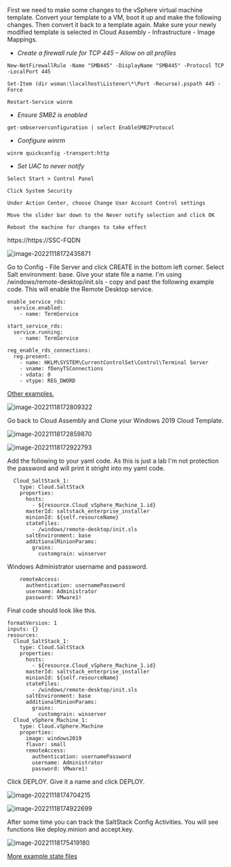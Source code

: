 First we need to make some changes to the vSphere virtual machine template. Convert your template to a VM, boot it up and make the following changes. Then convert it back to a template again. Make sure your newly modified template is selected in Cloud Assembly - Infrastructure - Image Mappings.

- *Create a firewall rule for TCP 445 – Allow on all profiles*

```
New-NetFirewallRule -Name "SMB445" -DisplayName "SMB445" -Protocol TCP -LocalPort 445

Set-Item (dir wsman:\localhost\Listener\*\Port -Recurse).pspath 445 -Force

Restart-Service winrm
```

- *Ensure SMB2 is enabled*

```
get-smbserverconfiguration | select EnableSMB2Protocol
```

- *Configure winrm*

```
winrm quickconfig -transport:http
```

- *Set UAC to never notify*

```
Select Start > Control Panel 

Click System Security

Under Action Center, choose Change User Account Control settings

Move the slider bar down to the Never notify selection and click OK

Reboot the machine for changes to take effect
```

https://https://SSC-FQDN

![image-20221118172435871](./assets/images/multivm/image-20221118172435871.png)

Go to Config - File Server and click CREATE in the bottom left corner. Select Salt environment: base. Give your state file a name. I'm using /windows/remote-desktop/init.sls - copy and past the following example code. This will enable the Remote Desktop service.

```
enable_service_rds:
  service.enabled:
    - name: TermService

start_service_rds:
  service.running:
    - name: TermService
    
reg_enable_rds_connections:
  reg.present:    
    - name: HKLM\SYSTEM\CurrentControlSet\Control\Terminal Server
    - vname: fDenyTSConnections
    - vdata: 0
    - vtype: REG_DWORD
```

[Other examples.](https://github.com/larols/vmware-aria/tree/main/aria-automation/assets/statefiles)

![image-20221118172809322](./assets/images/multivm/image-20221118172809322.png)

Go back to Cloud Assembly and Clone your Windows 2019 Cloud Template.

![image-20221118172859870](./assets/images/multivm/image-20221118172859870.png)

![image-20221118172922793](./assets/images/multivm/image-20221118172922793.png)

Add the following to your yaml code. As this is just a lab I'm not protection the password and will print it stright into my yaml code.

```
  Cloud_SaltStack_1:
    type: Cloud.SaltStack
    properties:
      hosts:
        - ${resource.Cloud_vSphere_Machine_1.id}
      masterId: saltstack_enterprise_installer
      minionId: ${self.resourceName}
      stateFiles:
        - /windows/remote-desktop/init.sls
      saltEnvironment: base
      additionalMinionParams:
        grains:
          customgrain: winserver
```

Windows Administrator username and password.

```
    remoteAccess:
      authentication: usernamePassword
      username: Administrator
      password: VMware1!
```

Final code should look like this.

```
formatVersion: 1
inputs: {}
resources:
  Cloud_SaltStack_1:
    type: Cloud.SaltStack
    properties:
      hosts:
        - ${resource.Cloud_vSphere_Machine_1.id}
      masterId: saltstack_enterprise_installer
      minionId: ${self.resourceName}
      stateFiles:
        - /windows/remote-desktop/init.sls
      saltEnvironment: base
      additionalMinionParams:
        grains:
          customgrain: winserver
  Cloud_vSphere_Machine_1:
    type: Cloud.vSphere.Machine
    properties:
      image: windows2019
      flavor: small
      remoteAccess:
        authentication: usernamePassword
        username: Administrator
        password: VMware1!
```

Click DEPLOY. Give it a name and click DEPLOY.

![image-20221118174704215](./assets/images/multivm/image-20221118174704215.png)

![image-20221118174922699](./assets/images/multivm/image-20221118174922699.png)

After some time you can track the SaltStack Config Activities. You will see functions like deploy.minion and accept.key.

![image-20221118175419180](./assets/images/multivm/image-20221118175419180.png)

[More example state files](https://github.com/larols/vmware-aria/tree/main/aria-automation/assets/statefiles)
